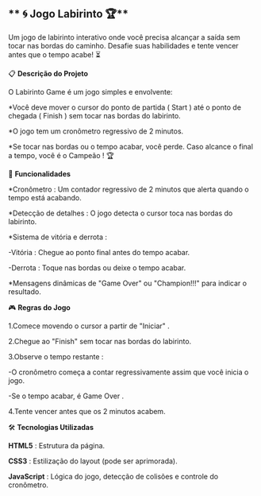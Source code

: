   ** 🌀 Jogo Labirinto 🏆**
 ---  
Um jogo de labirinto interativo onde você precisa alcançar a saída sem tocar nas bordas do caminho.
Desafie suas habilidades e tente vencer antes que o tempo acabe! ⏳


  📋 **Descrição do Projeto**
  
O Labirinto Game é um jogo simples e envolvente:

*Você deve mover o cursor do ponto de partida ( Start ) até o ponto de chegada ( Finish ) sem tocar nas bordas do labirinto.

*O jogo tem um cronômetro regressivo de 2 minutos.

*Se tocar nas bordas ou o tempo acabar, você perde. Caso alcance o final a tempo, você é o Campeão ! 🏆


 🚀 **Funcionalidades**
 
*Cronômetro : Um contador regressivo de 2 minutos que alerta quando o tempo está acabando.

*Detecção de detalhes : O jogo detecta o cursor toca nas bordas do labirinto.

*Sistema de vitória e derrota :

-Vitória : Chegue ao ponto final antes do tempo acabar.

-Derrota : Toque nas bordas ou deixe o tempo acabar.

*Mensagens dinâmicas de "Game Over" ou "Champion!!!" para indicar o resultado.


 🎮 **Regras do Jogo**
 
1.Comece movendo o cursor a partir de "Iniciar" .

2.Chegue ao "Finish" sem tocar nas bordas do labirinto.

3.Observe o tempo restante :

-O cronômetro começa a contar regressivamente assim que você inicia o jogo.

-Se o tempo acabar, é Game Over .

4.Tente vencer antes que os 2 minutos acabem.

 🛠️ **Tecnologias Utilizadas**
 
**HTML5** : Estrutura da página.

**CSS3** : Estilização do layout (pode ser aprimorada).

**JavaScript** : Lógica do jogo, detecção de colisões e controle do cronômetro.


